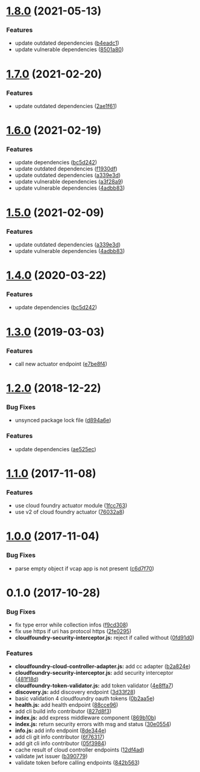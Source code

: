 # [1.8.0](https://github.com/stfsy/express-cloudfoundry-actuator-middleware/compare/v1.7.0...v1.8.0) (2021-05-13)


### Features

* update outdated dependencies ([b4eadc1](https://github.com/stfsy/express-cloudfoundry-actuator-middleware/commit/b4eadc1d95692bb4ccd4858d9326643003f8e9f4))
* update vulnerable dependencies ([8501a80](https://github.com/stfsy/express-cloudfoundry-actuator-middleware/commit/8501a80412d56e62978a2906596b4553c44b5fbf))



# [1.7.0](https://github.com/stfsy/express-cloudfoundry-actuator-middleware/compare/v1.6.0...v1.7.0) (2021-02-20)


### Features

* update outdated dependencies ([2ae1f61](https://github.com/stfsy/express-cloudfoundry-actuator-middleware/commit/2ae1f61205e594938083c7792da641ee4213bc23))



# [1.6.0](https://github.com/stfsy/express-cloudfoundry-actuator-middleware/compare/v1.3.0...v1.6.0) (2021-02-19)


### Features

* update dependencies ([bc5d242](https://github.com/stfsy/express-cloudfoundry-actuator-middleware/commit/bc5d242e5667dc9b051c5572166f09bcb3631f4d))
* update outdated dependencies ([f1930df](https://github.com/stfsy/express-cloudfoundry-actuator-middleware/commit/f1930df3b0470502f76e8f0515958e8527e6f78b))
* update outdated dependencies ([a339e3d](https://github.com/stfsy/express-cloudfoundry-actuator-middleware/commit/a339e3d95db17d4e2f4587047361c8f52e6390e9))
* update vulnerable dependencies ([a3f28a9](https://github.com/stfsy/express-cloudfoundry-actuator-middleware/commit/a3f28a93d21d15b7e7686bd92672342b7e1872fd))
* update vulnerable dependencies ([4adbb83](https://github.com/stfsy/express-cloudfoundry-actuator-middleware/commit/4adbb83149516ea102f6788e3f6d27fb5aa35757))



# [1.5.0](https://github.com/stfsy/express-cloudfoundry-actuator-middleware/compare/v1.4.0...v1.5.0) (2021-02-09)


### Features

* update outdated dependencies ([a339e3d](https://github.com/stfsy/express-cloudfoundry-actuator-middleware/commit/a339e3d95db17d4e2f4587047361c8f52e6390e9))
* update vulnerable dependencies ([4adbb83](https://github.com/stfsy/express-cloudfoundry-actuator-middleware/commit/4adbb83149516ea102f6788e3f6d27fb5aa35757))



<a name="1.4.0"></a>
# [1.4.0](https://github.com/stfsy/express-cloudfoundry-actuator-middleware/compare/v1.3.0...v1.4.0) (2020-03-22)


### Features

* update dependencies ([bc5d242](https://github.com/stfsy/express-cloudfoundry-actuator-middleware/commit/bc5d242))



<a name="1.3.0"></a>
# [1.3.0](https://github.com/stfsy/express-cloudfoundry-actuator-middleware/compare/v1.2.0...v1.3.0) (2019-03-03)


### Features

* call new actuator endpoint ([e7be8f4](https://github.com/stfsy/express-cloudfoundry-actuator-middleware/commit/e7be8f4))



<a name="1.2.0"></a>
# [1.2.0](https://github.com/stfsy/express-cloudfoundry-actuator-middleware/compare/v1.1.0...v1.2.0) (2018-12-22)


### Bug Fixes

* unsynced package lock file ([d894a6e](https://github.com/stfsy/express-cloudfoundry-actuator-middleware/commit/d894a6e))


### Features

* update dependencies ([ae525ec](https://github.com/stfsy/express-cloudfoundry-actuator-middleware/commit/ae525ec))



<a name="1.1.0"></a>
# [1.1.0](https://github.com/stfsy/express-cloudfoundry-actuator-middleware/compare/v1.0.0...v1.1.0) (2017-11-08)


### Features

* use cloud foundry actuator module ([1fcc763](https://github.com/stfsy/express-cloudfoundry-actuator-middleware/commit/1fcc763))
* use v2 of cloud foundry actuator ([76032a8](https://github.com/stfsy/express-cloudfoundry-actuator-middleware/commit/76032a8))



<a name="1.0.0"></a>
# [1.0.0](https://github.com/stfsy/express-cloudfoundry-actuator-middleware/compare/v0.1.0...v1.0.0) (2017-11-04)


### Bug Fixes

* parse empty object if vcap app is not present ([c6d7f70](https://github.com/stfsy/express-cloudfoundry-actuator-middleware/commit/c6d7f70))



<a name="0.1.0"></a>
# 0.1.0 (2017-10-28)


### Bug Fixes

* fix type error while collection infos ([f9cd308](https://github.com/stfsy/express-cloudfoundry-actuator-middleware/commit/f9cd308))
* fix use https if uri has protocol https ([2fe0295](https://github.com/stfsy/express-cloudfoundry-actuator-middleware/commit/2fe0295))
* **cloudfoundry-security-interceptor.js:** reject if called without ([0fd91d0](https://github.com/stfsy/express-cloudfoundry-actuator-middleware/commit/0fd91d0))


### Features

* **cloudfoundry-cloud-controller-adapter.js:** add cc adapter ([b2a824e](https://github.com/stfsy/express-cloudfoundry-actuator-middleware/commit/b2a824e))
* **cloudfoundry-security-interceptor.js:** add security interceptor ([481f18d](https://github.com/stfsy/express-cloudfoundry-actuator-middleware/commit/481f18d))
* **cloudfoundry-token-validator.js:** add token validator ([4e8ffa7](https://github.com/stfsy/express-cloudfoundry-actuator-middleware/commit/4e8ffa7))
* **discovery.js:** add discovery endpoint ([3d33f28](https://github.com/stfsy/express-cloudfoundry-actuator-middleware/commit/3d33f28))
* basic validation 4 cloudfoundry oauth tokens ([0b2aa5e](https://github.com/stfsy/express-cloudfoundry-actuator-middleware/commit/0b2aa5e))
* **health.js:** add health endpoint ([88cce96](https://github.com/stfsy/express-cloudfoundry-actuator-middleware/commit/88cce96))
* add cli build info contributor ([827d8f3](https://github.com/stfsy/express-cloudfoundry-actuator-middleware/commit/827d8f3))
* **index.js:** add express middleware component ([869b10b](https://github.com/stfsy/express-cloudfoundry-actuator-middleware/commit/869b10b))
* **index.js:** return security errors with msg and status ([30e0554](https://github.com/stfsy/express-cloudfoundry-actuator-middleware/commit/30e0554))
* **info.js:** add info endpoint ([8de344e](https://github.com/stfsy/express-cloudfoundry-actuator-middleware/commit/8de344e))
* add cli git info contributor ([6f76317](https://github.com/stfsy/express-cloudfoundry-actuator-middleware/commit/6f76317))
* add git cli info contributor ([05f3984](https://github.com/stfsy/express-cloudfoundry-actuator-middleware/commit/05f3984))
* cache result of cloud controller endpoints ([12df4ad](https://github.com/stfsy/express-cloudfoundry-actuator-middleware/commit/12df4ad))
* validate jwt issuer ([b390779](https://github.com/stfsy/express-cloudfoundry-actuator-middleware/commit/b390779))
* validate token before calling endpoints ([842b563](https://github.com/stfsy/express-cloudfoundry-actuator-middleware/commit/842b563))



